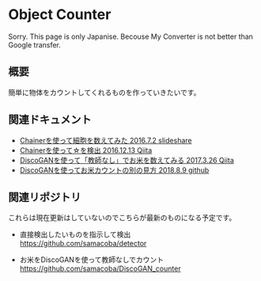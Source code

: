 # Object Counter

Sorry. This page is only Japanise.
Becouse My Converter is not better than Google transfer.


## 概要
簡単に物体をカウントしてくれるものを作っていきたいです。

## 関連ドキュメント

- [Chainerを使って細胞を数えてみた 2016.7.2 slideshare](https://www.slideshare.net/samacoba1983/chainer-63698486)
- [Chainerを使って☆を検出 2016.12.13 Qiita](https://qiita.com/samacoba/items/c4dd820648f4271381a0)
- [DiscoGANを使って「教師なし」でお米を数えてみる 2017.3.26 Qiita](https://qiita.com/samacoba/items/f04ed6a3a170fd97cef5)
- [DiscoGANを使ってお米カウントの別の見方 2018.8.9 github](./docs/doc001.md)


## 関連リポジトリ

これらは現在更新はしていないのでこちらが最新のものになる予定です。

- 直接検出したいものを指示して検出
https://github.com/samacoba/detector

- お米をDiscoGANを使って教師なしでカウント
https://github.com/samacoba/DiscoGAN_counter


